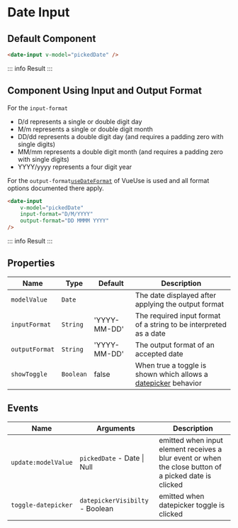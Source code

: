 <script setup>
    import DateInput from "../src/components/date-input.vue"
    import { ref } from "vue"
    const pickedDate = ref(null)
</script>

# Date Input

## Default Component
```html
<date-input v-model="pickedDate" />
```
::: info Result
<date-input v-model="pickedDate" />
:::

## Component Using Input and Output Format
For the `input-format`
- D/d represents a single or double digit day
- M/m represents a single or double digit month
- DD/dd represents a double digit day (and requires a padding zero with single digits)
- MM/mm represents a double digit month (and requires a padding zero with single digits)
- YYYY/yyyy represents a four digit year

For the `output-format`[`useDateFormat`](https://vueuse.org/shared/useDateFormat) of VueUse is used and all format options documented there apply.

```html
<date-input
    v-model="pickedDate"
    input-format="D/M/YYYY"
    output-format="DD MMMM YYYY"
/>
```
::: info Result
<date-input v-model="pickedDate" input-format="d/m/yyyy" output-format="DD MMMM YYYY" />
:::

## Properties
| Name           | Type      | Default      | Description                                                                  |
|----------------|-----------|--------------|------------------------------------------------------------------------------|
| `modelValue`   | `Date`    |              | The date displayed after applying the output format                          |
| `inputFormat`  | `String`  | 'YYYY-MM-DD' | The required input format of a string to be interpreted as a date            |
| `outputFormat` | `String`  | 'YYYY-MM-DD' | The output format of an accepted date                                        |
| `showToggle`   | `Boolean` | false        | When true a toggle is shown which allows a [datepicker](datepicker) behavior |

## Events
| Name                | Arguments                       | Description                                                                                           |
|---------------------|---------------------------------|-------------------------------------------------------------------------------------------------------|
| `update:modelValue` | `pickedDate` - Date \| Null     | emitted when input element receives a blur event or when the close button of a picked date is clicked |                                           |
| `toggle-datepicker` | `datepickerVisibilty` - Boolean | emitted when datepicker toggle is clicked                                                             |
